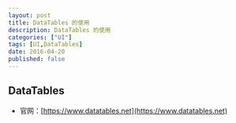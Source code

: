 ```yaml
---
layout: post
title: DataTables 的使用
description: DataTables 的使用
categories: ["UI"]
tags: [UI,DataTables]
date: 2016-04-20
published: false
---
```


## DataTables

* 官网：[https://www.datatables.net](https://www.datatables.net)

